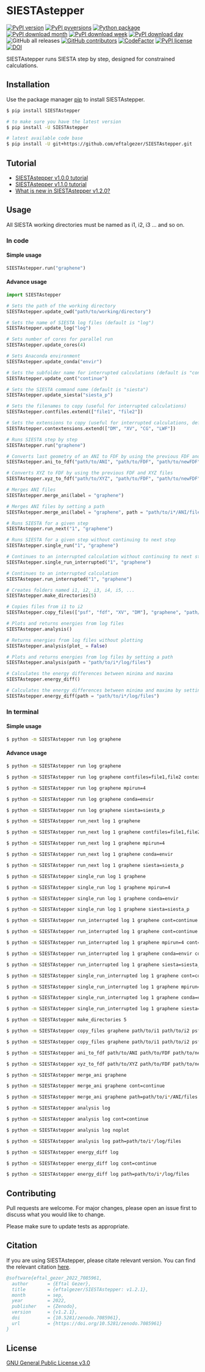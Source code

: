 # SIESTAstepper
[![PyPI version](https://badge.fury.io/py/SIESTAstepper.svg)](https://badge.fury.io/py/SIESTAstepper)
[![PyPI pyversions](https://img.shields.io/pypi/pyversions/SIESTAstepper.svg)](https://pypi.python.org/pypi/SIESTAstepper/)
[![Python package](https://github.com/eftalgezer/SIESTAstepper/actions/workflows/python-package.yml/badge.svg)](https://github.com/eftalgezer/SIESTAstepper/actions/workflows/python-package.yml)
[![PyPI download month](https://img.shields.io/pypi/dm/SIESTAstepper.svg)](https://pypi.python.org/pypi/SIESTAstepper/)
[![PyPI download week](https://img.shields.io/pypi/dw/SIESTAstepper.svg)](https://pypi.python.org/pypi/SIESTAstepper/)
[![PyPI download day](https://img.shields.io/pypi/dd/SIESTAstepper.svg)](https://pypi.python.org/pypi/SIESTAstepper/)
![GitHub all releases](https://img.shields.io/github/downloads/eftalgezer/SIESTAstepper/total?style=flat)
[![GitHub contributors](https://img.shields.io/github/contributors/eftalgezer/SIESTAstepper.svg)](https://github.com/eftalgezer/SIESTAstepper/graphs/contributors/)
[![CodeFactor](https://www.codefactor.io/repository/github/eftalgezer/siestastepper/badge)](https://www.codefactor.io/repository/github/eftalgezer/siestastepper)
[![PyPI license](https://img.shields.io/pypi/l/SIESTAstepper.svg)](https://pypi.python.org/pypi/SIESTAstepper/)
[![DOI](https://zenodo.org/badge/532944393.svg)](https://zenodo.org/badge/latestdoi/532944393)

SIESTAstepper runs SIESTA step by step, designed for constrained calculations.

## Installation

Use the package manager [pip](https://pip.pypa.io/en/stable/) to install SIESTAstepper.

```bash
$ pip install SIESTAstepper

# to make sure you have the latest version
$ pip install -U SIESTAstepper

# latest available code base
$ pip install -U git+https://github.com/eftalgezer/SIESTAstepper.git
```

## Tutorial

- [SIESTAstepper v1.0.0 tutorial](https://beyondthearistotelian.blogspot.com/2022/09/siestastepper-v100-tutorial.html)
- [SIESTAstepper v1.1.0 tutorial](https://beyondthearistotelian.blogspot.com/2022/09/siestastepper-v110-tutorial.html)
- [What is new in SIESTAstepper v1.2.0?](https://beyondthearistotelian.blogspot.com/2022/09/what-is-new-in-siestastepper-v120.html)

## Usage

All SIESTA working directories must be named as i1, i2, i3 ... and so on.

### In code

#### Simple usage

```python
SIESTAstepper.run("graphene")

```

#### Advance usage

```python
import SIESTAstepper

# Sets the path of the working directory
SIESTAstepper.update_cwd("path/to/working/directory")

# Sets the name of SIESTA log files (default is "log")
SIESTAstepper.update_log("log")

# Sets number of cores for parallel run
SIESTAstepper.update_cores(4)

# Sets Anaconda environment
SIESTAstepper.update_conda("envir")

# Sets the subfolder name for interrupted calculations (default is "continue")
SIESTAstepper.update_cont("continue")

# Sets the SIESTA command name (default is "siesta")
SIESTAstepper.update_siesta("siesta_p")

# Sets the filenames to copy (useful for interrupted calculations)
SIESTAstepper.contfiles.extend(["file1", "file2"])

# Sets the extensions to copy (useful for interrupted calculations, default is ["psf, "fdf"]
SIESTAstepper.contextensions.extend(["DM", "XV", "CG", "LWF"])

# Runs SIESTA step by step
SIESTAstepper.run("graphene")

# Converts last geometry of an ANI to FDF by using the previous FDF and ANI files
SIESTAstepper.ani_to_fdf("path/to/ANI", "path/to/FDF", "path/to/newFDF")

# Converts XYZ to FDF by using the previous FDF and XYZ files
SIESTAstepper.xyz_to_fdf("path/to/XYZ", "path/to/FDF", "path/to/newFDF")

# Merges ANI files
SIESTAstepper.merge_ani(label = "graphene")

# Merges ANI files by setting a path
SIESTAstepper.merge_ani(label = "graphene", path = "path/to/i*/ANI/files")

# Runs SIESTA for a given step
SIESTAstepper.run_next("1", "graphene")

# Runs SIESTA for a given step without continuing to next step
SIESTAstepper.single_run("1", "graphene")

# Continues to an interrupted calculation without continuing to next step
SIESTAstepper.single_run_interrupted("1", "graphene")

# Continues to an interrupted calculation
SIESTAstepper.run_interrupted("1", "graphene")

# Creates folders named i1, i2, i3, i4, i5, ...
SIESTAstepper.make_directories(5)

# Copies files from i1 to i2
SIESTAstepper.copy_files(["psf", "fdf", "XV", "DM"], "graphene", "path/to/i1", "path/to/i2")

# Plots and returns energies from log files
SIESTAstepper.analysis()

# Returns energies from log files without plotting
SIESTAstepper.analysis(plot_ = False)

# Plots and returns energies from log files by setting a path
SIESTAstepper.analysis(path = "path/to/i*/log/files")

# Calculates the energy differences between minima and maxima
SIESTAstepper.energy_diff()

# Calculates the energy differences between minima and maxima by setting a path
SIESTAstepper.energy_diff(path = "path/to/i*/log/files")
```

### In terminal

#### Simple usage

```sh
$ python -m SIESTAstepper run log graphene
```

#### Advance usage

```sh
$ python -m SIESTAstepper run log graphene

$ python -m SIESTAstepper run log graphene contfiles=file1,file2 contextensions=DM,XV,CG,LWF

$ python -m SIESTAstepper run log graphene mpirun=4

$ python -m SIESTAstepper run log graphene conda=envir

$ python -m SIESTAstepper run log graphene siesta=siesta_p

$ python -m SIESTAstepper run_next log 1 graphene

$ python -m SIESTAstepper run_next log 1 graphene contfiles=file1,file2 contextensions=DM,XV,CG,LWF

$ python -m SIESTAstepper run_next log 1 graphene mpirun=4

$ python -m SIESTAstepper run_next log 1 graphene conda=envir

$ python -m SIESTAstepper run_next log 1 graphene siesta=siesta_p

$ python -m SIESTAstepper single_run log 1 graphene

$ python -m SIESTAstepper single_run log 1 graphene mpirun=4

$ python -m SIESTAstepper single_run log 1 graphene conda=envir

$ python -m SIESTAstepper single_run log 1 graphene siesta=siesta_p

$ python -m SIESTAstepper run_interrupted log 1 graphene cont=continue

$ python -m SIESTAstepper run_interrupted log 1 graphene cont=continue contfiles=file1,file2 contextensions=DM,XV,CG,LWF

$ python -m SIESTAstepper run_interrupted log 1 graphene mpirun=4 cont=continue

$ python -m SIESTAstepper run_interrupted log 1 graphene conda=envir cont=continue

$ python -m SIESTAstepper run_interrupted log 1 graphene siesta=siesta_p cont=continue

$ python -m SIESTAstepper single_run_interrupted log 1 graphene cont=continue

$ python -m SIESTAstepper single_run_interrupted log 1 graphene mpirun=4 cont=continue

$ python -m SIESTAstepper single_run_interrupted log 1 graphene conda=envir cont=continue

$ python -m SIESTAstepper single_run_interrupted log 1 graphene siesta=siesta_p cont=continue

$ python -m SIESTAstepper make_directories 5

$ python -m SIESTAstepper copy_files graphene path/to/i1 path/to/i2 psf fdf XV DM

$ python -m SIESTAstepper copy_files graphene path/to/i1 path/to/i2 psf fdf XV DM

$ python -m SIESTAstepper ani_to_fdf path/to/ANI path/to/FDF path/to/newFDF

$ python -m SIESTAstepper xyz_to_fdf path/to/XYZ path/to/FDF path/to/newFDF

$ python -m SIESTAstepper merge_ani graphene

$ python -m SIESTAstepper merge_ani graphene cont=continue

$ python -m SIESTAstepper merge_ani graphene path=path/to/i*/ANI/files

$ python -m SIESTAstepper analysis log

$ python -m SIESTAstepper analysis log cont=continue

$ python -m SIESTAstepper analysis log noplot

$ python -m SIESTAstepper analysis log path=path/to/i*/log/files

$ python -m SIESTAstepper energy_diff log

$ python -m SIESTAstepper energy_diff log cont=continue

$ python -m SIESTAstepper energy_diff log path=path/to/i*/log/files

```

## Contributing
Pull requests are welcome. For major changes, please open an issue first to discuss what you would like to change.

Please make sure to update tests as appropriate.

## Citation
If you are using SIESTAstepper, please citate relevant version. You can find the relevant citation [here](https://doi.org/10.5281/zenodo.7051271).

```bibtex
@software{eftal_gezer_2022_7085961,
  author       = {Eftal Gezer},
  title        = {eftalgezer/SIESTAstepper: v1.2.1},
  month        = sep,
  year         = 2022,
  publisher    = {Zenodo},
  version      = {v1.2.1},
  doi          = {10.5281/zenodo.7085961},
  url          = {https://doi.org/10.5281/zenodo.7085961}
}
```

## License
[GNU General Public License v3.0](https://github.com/eftalgezer/SIESTAstepper/blob/master/LICENSE) 
